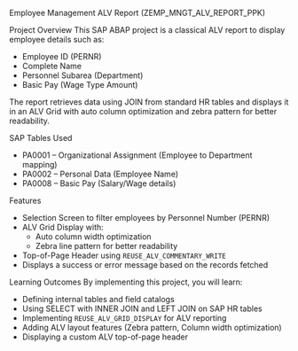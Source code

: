Employee Management ALV Report (ZEMP_MNGT_ALV_REPORT_PPK)

Project Overview
This SAP ABAP project is a classical ALV report to display employee details such as:
- Employee ID (PERNR)
- Complete Name
- Personnel Subarea (Department)
- Basic Pay (Wage Type Amount)

The report retrieves data using JOIN from standard HR tables and displays it in an ALV Grid with auto column optimization and zebra pattern for better readability.

SAP Tables Used
- PA0001 – Organizational Assignment (Employee to Department mapping)  
- PA0002 – Personal Data (Employee Name)  
- PA0008 – Basic Pay (Salary/Wage details)

Features
- Selection Screen to filter employees by Personnel Number (PERNR)
- ALV Grid Display with:
  - Auto column width optimization
  - Zebra line pattern for better readability
- Top-of-Page Header using `REUSE_ALV_COMMENTARY_WRITE`
- Displays a success or error message based on the records fetched

Learning Outcomes
By implementing this project, you will learn:
- Defining internal tables and field catalogs
- Using SELECT with INNER JOIN and LEFT JOIN on SAP HR tables
- Implementing `REUSE_ALV_GRID_DISPLAY` for ALV reporting
- Adding ALV layout features (Zebra pattern, Column width optimization)
- Displaying a custom ALV top-of-page header
